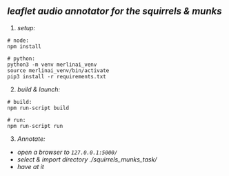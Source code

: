 ## *leaflet audio annotator for the squirrels & munks*

1.  *setup:*
```
# node:
npm install
```
```
# python:
python3 -m venv merlinai_venv
source merlinai_venv/bin/activate
pip3 install -r requirements.txt
```

2.  *build & launch:*
```
# build:
npm run-script build
```
```
# run:
npm run-script run
```


3.  *Annotate:*
  - *open a browser to `127.0.0.1:5000/`*
  - *select & import directory ./squirrels_munks_task/*
  - *have at it*
